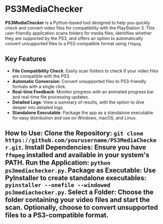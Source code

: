 # PS3MediaChecker

**PS3MediaChecker** is a Python-based tool designed to help you quickly check and convert video files for compatibility with the PlayStation 3. This user-friendly application scans folders for media files, identifies whether they are supported by the PS3, and offers an option to automatically convert unsupported files to a PS3-compatible format using `ffmpeg`.

## Key Features

- **File Compatibility Check**: Easily scan folders to check if your video files are compatible with the PS3.
- **Automatic Conversion**: Convert unsupported files to PS3-friendly formats with a single click.
- **Real-time Feedback**: Monitor progress with an animated progress bar and real-time file processing updates.
- **Detailed Logs**: View a summary of results, with the option to dive deeper into detailed logs.
- **Standalone Executable**: Package the app as a standalone executable for easy distribution and use on Windows, macOS, and Linux.


## How to Use: Clone the Repository: `git clone https://github.com/yourusername/PS3MediaChecker.git`. Install Dependencies: Ensure you have `ffmpeg` installed and available in your system's PATH. Run the Application: `python ps3mediachecker.py`. Package as Executable: Use PyInstaller to create standalone executables: `pyinstaller --onefile --windowed ps3mediachecker.py`. Select a Folder: Choose the folder containing your video files and start the scan. Optionally, choose to convert unsupported files to a PS3-compatible format.


